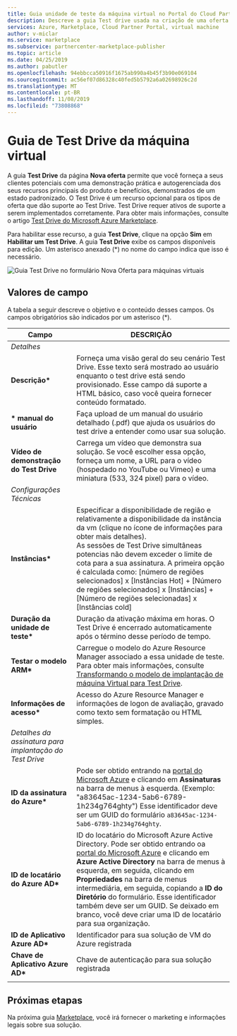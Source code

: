 ```yaml
---
title: Guia unidade de teste da máquina virtual no Portal do Cloud Partner para o Azure Marketplace
description: Descreve a guia Test drive usada na criação de uma oferta de VM do Marketplace do Azure.
services: Azure, Marketplace, Cloud Partner Portal, virtual machine
author: v-miclar
ms.service: marketplace
ms.subservice: partnercenter-marketplace-publisher
ms.topic: article
ms.date: 04/25/2019
ms.author: pabutler
ms.openlocfilehash: 94ebbcca50916f1675ab990a4b45f3b90e069104
ms.sourcegitcommit: ac56ef07d86328c40fed5b5792a6a02698926c2d
ms.translationtype: MT
ms.contentlocale: pt-BR
ms.lasthandoff: 11/08/2019
ms.locfileid: "73808868"
---
```

# <a name="virtual-machine-test-drive-tab"></a>Guia de Test Drive da máquina virtual

A guia **Test Drive** da página **Nova oferta** permite que você forneça a seus clientes potenciais com uma demonstração prática e autogerenciada dos seus recursos principais do produto e benefícios, demonstrados de um estado padronizado.  O Test Drive é um recurso opcional para os tipos de oferta que dão suporte ao Test Drive.  Test Drive requer ativos de suporte a serem implementados corretamente.  Para obter mais informações, consulte o artigo [
Test Drive do Microsoft Azure Marketplace](https://azure.microsoft.com/blog/azure-marketplace-test-drive/).  <!--TD: Replace with migrated version of Test Drive article! -->

Para habilitar esse recurso, a guia **Test Drive**, clique na opção **Sim** em **Habilitar um Test Drive**.  A guia **Test Drive** exibe os campos disponíveis para edição.  Um asterisco anexado (*) no nome do campo indica que isso é necessário.

![Guia Test Drive no formulário Nova Oferta para máquinas virtuais](./media/publishvm_007.png)


## <a name="field-values"></a>Valores de campo

A tabela a seguir descreve o objetivo e o conteúdo desses campos.  Os campos obrigatórios são indicados por um asterisco (*).


|    Campo                  |       DESCRIÇÃO                                                            |
|  ---------                |     ---------------                                                          |
|  *Detalhes*   |  |
| **Descrição\***           | Forneça uma visão geral do seu cenário Test Drive. Esse texto será mostrado ao usuário enquanto o test drive está sendo provisionado. Esse campo dá suporte a HTML básico, caso você queira fornecer conteúdo formatado.  |
| **\* manual do usuário**           | Faça upload de um manual do usuário detalhado (.pdf) que ajuda os usuários do test drive a entender como usar sua solução.  |
| **Vídeo de demonstração do Test Drive** | Carrega um vídeo que demonstra sua solução.  Se você escolher essa opção, forneça um nome, a URL para o vídeo (hospedado no YouTube ou Vimeo) e uma miniatura (533, 324 pixel) para o vídeo. |
| *Configurações Técnicas* |  |
| **Instâncias\***             | Especificar a disponibilidade de região e relativamente a disponibilidade da instância da vm (clique no ícone de informações para obter mais detalhes).  <br/>As sessões de Test Drive simultâneas potencias não devem exceder o limite de cota para a sua assinatura.  A primeira opção é calculada como: [número de regiões selecionados] x [Instâncias Hot] + [Número de regiões selecionados] x [Instâncias] + [Número de regiões selecionadas] x [Instâncias cold] |
| **Duração da unidade de teste\***   | Duração da ativação máxima em horas. O Test Drive é encerrado automaticamente após o término desse período de tempo.  |
|**Testar o modelo ARM\***| Carregue o modelo do Azure Resource Manager associado a essa unidade de teste. Para obter mais informações, consulte [Transformando o modelo de implantação de máquina Virtual para Test Drive](https://github.com/Azure/AzureTestDrive/wiki/Transforming-Virtual-Machine-Deployment-Template-for-Test-Drive). |
| **Informações de acesso\***    | Acesso do Azure Resource Manager e informações de logon de avaliação, gravado como texto sem formatação ou HTML simples. |
| *Detalhes da assinatura para implantação do Test Drive* |  |
| **ID da assinatura do Azure\*** | Pode ser obtido entrando na [portal do Microsoft Azure](https://ms.portal.azure.com) e clicando em **Assinaturas** na barra de menus à esquerda. (Exemplo: "a83645ac-1234-5ab6-6789-1h234g764ghty")    Esse identificador deve ser um GUID do formulário `a83645ac-1234-5ab6-6789-1h234g764ghty`.|
| **ID de locatário do Azure AD\***    | ID do locatário do Microsoft Azure Active Directory.  Pode ser obtido entrando oa [portal do Microsoft Azure](https://ms.portal.azure.com) e clicando em **Azure Active Directory** na barra de menus à esquerda, em seguida, clicando em **Propriedades** na barra de menus intermediária, em seguida, copiando a **ID do Diretório** do formulário.  Esse identificador também deve ser um GUID.  Se deixado em branco, você deve criar uma ID de locatário para sua organização. |
| **ID de Aplicativo Azure AD\***       | Identificador para sua solução de VM do Azure registrada  |
| **Chave de Aplicativo Azure AD\***      | Chave de autenticação para sua solução registrada |
|   |   |


## <a name="next-steps"></a>Próximas etapas

Na próxima guia [Marketplace](./cpp-marketplace-tab.md), você irá fornecer o marketing e informações legais sobre sua solução.
